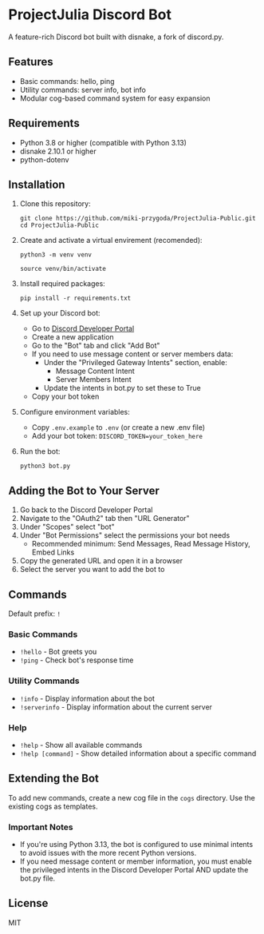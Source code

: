 # ProjectJulia Discord Bot

A feature-rich Discord bot built with disnake, a fork of discord.py.

## Features

- Basic commands: hello, ping
- Utility commands: server info, bot info
- Modular cog-based command system for easy expansion

## Requirements

- Python 3.8 or higher (compatible with Python 3.13)
- disnake 2.10.1 or higher
- python-dotenv

## Installation

1. Clone this repository:
   ```
   git clone https://github.com/miki-przygoda/ProjectJulia-Public.git
   cd ProjectJulia-Public
   ```
2. Create and activate a virtual envirement (recomended):
   ```
   python3 -m venv venv

   source venv/bin/activate
   ```

3. Install required packages:
   ```
   pip install -r requirements.txt
   ```

4. Set up your Discord bot:
   - Go to [Discord Developer Portal](https://discord.com/developers/applications)
   - Create a new application
   - Go to the "Bot" tab and click "Add Bot"
   - If you need to use message content or server members data:
     - Under the "Privileged Gateway Intents" section, enable:
       - Message Content Intent
       - Server Members Intent
     - Update the intents in bot.py to set these to True
   - Copy your bot token

5. Configure environment variables:
   - Copy `.env.example` to `.env` (or create a new .env file)
   - Add your bot token: `DISCORD_TOKEN=your_token_here`

6. Run the bot:
   ```
   python3 bot.py
   ```

## Adding the Bot to Your Server

1. Go back to the Discord Developer Portal
2. Navigate to the "OAuth2" tab then "URL Generator"
3. Under "Scopes" select "bot"
4. Under "Bot Permissions" select the permissions your bot needs
   - Recommended minimum: Send Messages, Read Message History, Embed Links
5. Copy the generated URL and open it in a browser
6. Select the server you want to add the bot to

## Commands

Default prefix: `!`

### Basic Commands
- `!hello` - Bot greets you
- `!ping` - Check bot's response time

### Utility Commands
- `!info` - Display information about the bot
- `!serverinfo` - Display information about the current server

### Help
- `!help` - Show all available commands
- `!help [command]` - Show detailed information about a specific command

## Extending the Bot

To add new commands, create a new cog file in the `cogs` directory. Use the existing cogs as templates.

### Important Notes
- If you're using Python 3.13, the bot is configured to use minimal intents to avoid issues with the more recent Python versions.
- If you need message content or member information, you must enable the privileged intents in the Discord Developer Portal AND update the bot.py file.

## License

MIT
 
